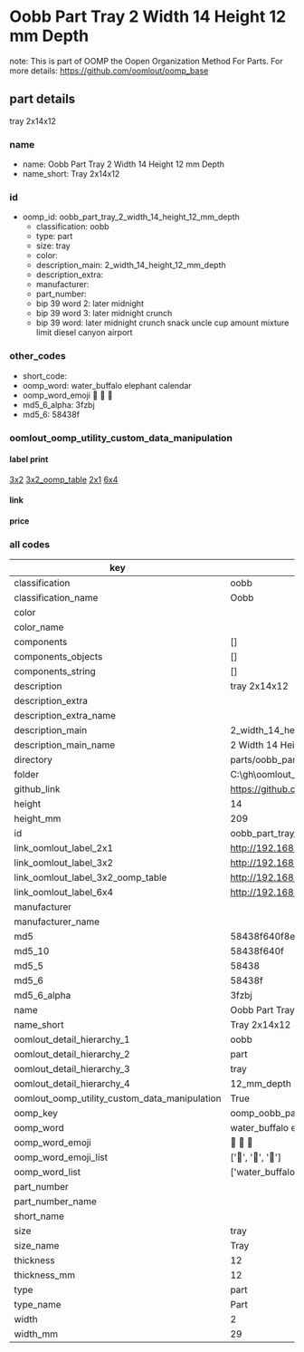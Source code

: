 # Oobb Part Tray 2 Width 14 Height 12 mm Depth  

note: This is part of OOMP the Oopen Organization Method For Parts. For more details: https://github.com/oomlout/oomp_base

##  part details
  



tray 2x14x12



### name
* name: Oobb Part Tray 2 Width 14 Height 12 mm Depth
* name_short: Tray 2x14x12 
### id
* oomp_id: oobb_part_tray_2_width_14_height_12_mm_depth
  * classification: oobb
  * type: part
  * size: tray
  * color: 
  * description_main: 2_width_14_height_12_mm_depth
  * description_extra: 
  * manufacturer: 
  * part_number: 
  * bip 39 word 2: later midnight
  * bip 39 word 3: later midnight crunch
  * bip 39 word: later midnight crunch snack uncle cup amount mixture limit diesel canyon airport

### other_codes
* short_code: 
* oomp_word: water_buffalo elephant calendar
* oomp_word_emoji :water_buffalo: :elephant: :calendar:
* md5_6_alpha: 3fzbj
* md5_6: 58438f






### oomlout_oomp_utility_custom_data_manipulation
#### label print
[3x2](http://192.168.1.245:1112/?label=oomp%203fzbj)
[3x2_oomp_table](http://192.168.1.108:1112/?label=oomp%203fzbj)
[2x1](http://192.168.1.242:1112/?label=oomp%203fzbj)
[6x4](http://192.168.1.55:1112/?label=oomp%203fzbj)    

#### link

                              

#### price







### all codes 
| key | value |  
| --- | --- |  
| classification | oobb |  
| classification_name | Oobb |  
| color |  |  
| color_name |  |  
| components | [] |  
| components_objects | [] |  
| components_string | [] |  
| description | tray 2x14x12 |  
| description_extra |  |  
| description_extra_name |  |  
| description_main | 2_width_14_height_12_mm_depth |  
| description_main_name | 2 Width 14 Height 12 mm Depth |  
| directory | parts/oobb_part_tray_2_width_14_height_12_mm_depth |  
| folder | C:\gh\oomlout_oobb_version_4_generated_parts\parts\oobb_part_tray_2_width_14_height_12_mm_depth |  
| github_link | https://github.com/oomlout/oomlout_oomp_part_src/tree/main/parts/oobb_part_tray_2_width_14_height_12_mm_depth |  
| height | 14 |  
| height_mm | 209 |  
| id | oobb_part_tray_2_width_14_height_12_mm_depth |  
| link_oomlout_label_2x1 | http://192.168.1.242:1112/?label=oomp%203fzbj |  
| link_oomlout_label_3x2 | http://192.168.1.245:1112/?label=oomp%203fzbj |  
| link_oomlout_label_3x2_oomp_table | http://192.168.1.108:1112/?label=oomp%203fzbj |  
| link_oomlout_label_6x4 | http://192.168.1.55:1112/?label=oomp%203fzbj |  
| manufacturer |  |  
| manufacturer_name |  |  
| md5 | 58438f640f8e4100d6f64cd069e31bea |  
| md5_10 | 58438f640f |  
| md5_5 | 58438 |  
| md5_6 | 58438f |  
| md5_6_alpha | 3fzbj |  
| name | Oobb Part Tray 2 Width 14 Height 12 mm Depth |  
| name_short | Tray 2x14x12  |  
| oomlout_detail_hierarchy_1 | oobb |  
| oomlout_detail_hierarchy_2 | part |  
| oomlout_detail_hierarchy_3 | tray |  
| oomlout_detail_hierarchy_4 | 12_mm_depth |  
| oomlout_oomp_utility_custom_data_manipulation | True |  
| oomp_key | oomp_oobb_part_tray_2_width_14_height_12_mm_depth |  
| oomp_word | water_buffalo elephant calendar |  
| oomp_word_emoji | :water_buffalo: :elephant: :calendar: |  
| oomp_word_emoji_list | [':water_buffalo:', ':elephant:', ':calendar:'] |  
| oomp_word_list | ['water_buffalo', 'elephant', 'calendar'] |  
| part_number |  |  
| part_number_name |  |  
| short_name |  |  
| size | tray |  
| size_name | Tray |  
| thickness | 12 |  
| thickness_mm | 12 |  
| type | part |  
| type_name | Part |  
| width | 2 |  
| width_mm | 29 |  
